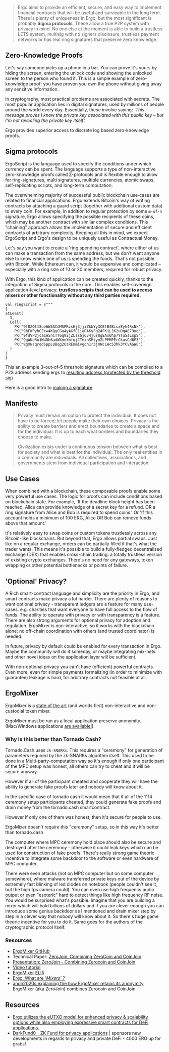 > Ergo aims to provide an efficient, secure, and easy way to implement financial contracts that will be useful and survivable in the long term. There is plenty of uniqueness in Ergo, but the most significant is probably **Sigma protocols**. These allow a true P2P system with privacy in mind. No one else at the moment is able to build a trustless LETS system, multisig with no signers disclosure, trustless payment networks or has real ring signatures that preserve zero knowledge.


## Zero-Knowledge Proofs

Let's say someone picks up a phone in a bar. You can prove it's yours by hiding the screen, entering the unlock code and showing the unlocked screen to the person who found it. This is a simple example of zero-knowledge proof: you have proven you own the phone without giving away any sensitive information.

In cryptography, most practical problems are associated with secrets. The most popular application lies in digital signatures, used by millions of people around the world every day. Essentially, these involve saying: *'This message proves I know the private key associated with this public key – but I'm not revealing the private key itself'.*

Ergo provides superior access to discrete log based zero-knowledge proofs. 

##  Sigma protocols

ErgoScript is the language used to specify the conditions under which currency can be spent. The language supports a type of non-interactive zero-knowledge proofs called Σ-protocols and is flexible enough to allow for ring-signatures, multi signatures, multiple currencies, atomic swaps, self-replicating scripts, and long-term computation.

The overwhelming majority of successful public blockchain use‐cases are related to financial applications. Ergo extends Bitcoin's way of writing contracts by attaching a guard script (together with additional custom data) to every coin. For example, in addition to regular protection by some `m‐of‐n` signature, Ergo allows specifying the possible recipients of these coins, which may be another contract with similar complex conditions. This "chaining" approach allows the implementation of secure and efficient contracts of arbitrary complexity. Keeping all this in mind, we expect ErgoScript and Ergo's design to be uniquely useful as Contractual Money.

Let's say you want to create a 'ring spending contract', where either of us can make a transaction from the same address, but we don't want anyone else to know which one of us is spending the funds. That's not possible with Bitcoin. While Ethereum can, it would be expensive and complicated – especially with a ring size of 10 or 20 members, required for robust privacy.

With Ergo, this kind of application can be created quickly, thanks to the integration of Sigma protocols in the core. This enables self-sovereign application-level privacy: **trustless scripts that can be used to access mixers or other functionality without any third parties required.**

    val ringScript = s"""
    {
    atLeast(
      3, 
      Coll(
        PK("9f8ZQt1Sue6W5ACdMSPRzsHj3jjiZkbYy3CEtB4BisxEyk4RsNk"), 
        PK("9hFWPyhCJcw4KQyCGu4yAGfC1ieRAKyFg24FKjLJK2uDgA873uq"), 
        PK("9fdVP2jca1e5nCTT6q9ijZLssGj6v4juY8gEAxUhp7YTuSsLspS"), 
        PK("9gAKeRu1W4Dh6adWXnnYmfqjCTnxnSMtym2LPPMPErCkusCd6F3"),
        PK("9gmNsqrqdSppLUBqg2UzREmmivgqh1r3jmNcLAc53hk3YCvAGWE")
      )
    )
    }


This an example 3-out-of-5 threshold signature which can be compiled to a P2S address sending ergs to [resulting address (protected by the threshold sig)](https://wallet.plutomonkey.com/p2s/?source=ewphdExlYXN0KAogIDMsIAogIENvbGwoCiAgICBQSygiOWY4WlF0MVN1ZTZXNUFDZE1TUFJ6c0hqM2pqaVprYll5M0NFdEI0QmlzeEV5azRSc05rIiksIAogICAgUEsoIjloRldQeWhDSmN3NEtReUNHdTR5QUdmQzFpZVJBS3lGZzI0RktqTEpLMnVEZ0E4NzN1cSIpLCAKICAgIFBLKCI5ZmRWUDJqY2ExZTVuQ1RUNnE5aWpaTHNzR2o2djRqdVk4Z0VBeFVocDdZVHVTc0xzcFMiKSwgCiAgICBQSygiOWdBS2VSdTFXNERoNmFkV1hublltZnFqQ1RueG5TTXR5bTJMUFBNUEVyQ2t1c0NkNkYzIiksCiAgICBQSygiOWdtTnNxcnFkU3BwTFVCcWcyVXpSRW1taXZncWgxcjNqbU5jTEFjNTNoazNZQ3ZBR1dFIikKICApCikKfQ==)

Here is a good intro to [making a signature](https://www.youtube.com/watch?v=daP67yp-Czs&list=PLUWruihtE-HtL-JZk8Vb4Yn_H18aE3rb6&index=4)


## Manifesto

> Privacy must remain an option to protect the individual. It does not have to be forced; let people make their own choices. Privacy is the ability to create barriers and erect boundaries to create a space and for the individual. It is up to each what borders and boundaries they choose to make. 
>
> Civilization exists under a continuous tension between what is best for society and what is best for the individual. The only real entities in a community are individuals. All collectives, associations, and governments stem from individual participation and interaction. 


## Use Cases

When combined with a blockchain, these composable proofs enable some very powerful use cases. The logic for proofs can include conditions based on blockchain state. For example, 'If the deadline block height has been reached, Alice can provide knowledge of a secret key for a refund. OR a ring signature from Alice and Bob is required to spend coins.' Or 'If this account holds a minimum of 100 ERG, Alice OR Bob can remove funds above that amount.'

It's relatively easy to swap coins or custom tokens trustlessly across any Bitcoin-like blockchains. But beyond that, Ergo allows partial swaps. Just like on a regular exchange, orders can be partially filled if that's what the trader wants. This means it's possible to build a fully-fledged decentralised exchange (DEX) that enables cross-chain trading: a totally trustless version of existing crypto exchanges. There's no need for any gateways, token wrapping or other potential bottlenecks or points of failure.




## 'Optional' Privacy?

A Rich smart-contract language and simplicity are the priority in Ergo, and smart contracts make privacy a lot harder. There are plenty of reasons to want optional privacy - transparent ledgers are a feature for many use-cases.  e.g. charities that want everyone to have full access to the flow of funds.   The ability to operate with privacy or with transparency is a feature. 
There are also strong arguments for optional privacy for adoption and regulation. ErgoMixer is non-interactive, so it works with the blockchain alone; no off-chain coordination with others (and trusted coordinator) is needed.

In future, privacy by default could be enabled for every transaction in Ergo. Maybe the community will do it someday, or maybe integrating mix-nets and other novel ideas on the application layer will be sufficient.  

With non-optional privacy you can't have (efficient) powerful contracts. Even more, even for simple payments formalizing (in order to minimize with guarantee) leakage is hard, for arbitrary contracts not feasible at all.

## ErgoMixer 

ErgoMixer is a [state of the art](https://ergonaut.space/screenshot_2021-05-15_at_22.26.39.png) (and worlds first) non-interactive and non-custodial token mixer. 

ErgoMixer must be run as a local application preserve anonymity. (Mac/Windows applications [are available!](https://github.com/ergoMixer/ergoMixBack/releases)). 

### Why is this better than Tornado Cash? 

Tornado.Cash uses `zk-SNARKs`. This requires a "ceremony" for generation of parameters required by the zk-SNARKs algorithm itself. This used to be done in a Multi-party-computation way so it's enough if only one participant of the MPC setup was honest, all others can try to cheat and it will be secure anyway. 

However if all of the participant cheated and cooperate they will have the ability to generate fake proofs later and nobody will know about it.

In the specific case of tornado cash it would mean that if all of the 1114 ceremony setup participants cheated, they could generate fake proofs and drain money from the tornado.cash smartcontract.

However if only one of them was honest, then it's secure for people to use.

ErgoMixer doesn't require this "ceremony" setup, so in this way it's better than tornado.cash 

The computer where MPC ceremony hold place should also be secure and destroyed after the ceremony - otherwise it could leak keys which can be used for construction of fake proofs. There's really strong game theoric incentive to integrate some backdoor to the software or even hardware of MPC computer. 

There were even attacks (not on MPC computer but on some computer somewhere), where malware transferred private keys out of the device by extremely fast blinking of led diodes on notebook (people couldn't see it, but the high fps camera could). You can even use high frequency audio output or even "esoteric" hard to detect things like high frequency RF noise. You would be surprised what's possible. Imagine that you are building a mixer which will hold billions of dollars and if you are clever enough you can introduce some genius backdoor as I mentioned and drain mixer step by step in a clever way that nobody will know about it. So there's huge game theoric incentive for you to do it. Same goes for the authors of the cryptographic protocol itself. 


### Resources
- [ErgoMixer GitHub](https://github.com/ergoMixer/ergoMixBack)
- Technical Paper: [ZeroJoin: Combining ZeroCoin and CoinJoin](https://eprint.iacr.org/2020/560.pdf)
- [Presentation: ZeroJoin - Combining Zerocoin and CoinJoin](https://ergoplatform.org/docs/CBT_2020_ZeroJoin_Combining_Zerocoin_and_CoinJoin_v3.pdf)
- [Video tutorial](https://www.youtube.com/watch?v=03_2HH82Plw)
- [ErgoMixer ELI5](https://ergoplatform.org/en/blog/2021-05-12-ergomixer/)
- [Ergo: What are *'Mixers'* ?](https://ergoplatform.org/en/blog/2021-05-19-ergo-what-are-bitcoin-mixers/)
- [anon2020s explaining the how ErgoMixer retains its anonymity](https://discord.com/channels/668903786361651200/762308254159863818/885284185173024799)
ErgoMixer (aka ZeroJoin) combines Zerocoin and CoinJoin


## Resources


- [Ergo utilizes the eUTXO model for enhanced privacy & scalability options while also employing expressive smart contracts for DeFi applications.](https://ergoplatform.org/en/blog/2021-08-17-ergo-advancing-on-bitcoin/)
- [DarkFund0 - ZK Fund for privacy applications](https://www.ergoforum.org/t/darkfund0-zk-fund-for-privacy-applications/398) | sponsors new developments in regards to privacy and private DeFi - 4000 ERG up for grabs!
